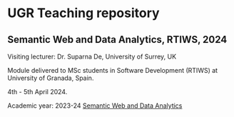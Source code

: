 # UGR Teaching repository
## Semantic Web and Data Analytics, RTIWS, 2024
Visiting lecturer: Dr. Suparna De, University of Surrey, UK

Module delivered to MSc students in Software Development (RTIWS) at University of Granada, Spain.

4th - 5th April 2024.

Academic year: 2023-24 [Semantic Web and Data Analytics](2024)
